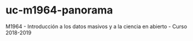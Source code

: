 # uc-m1964-panorama
M1964 - Introducción a los datos masivos y a la ciencia en abierto - Curso 2018-2019
